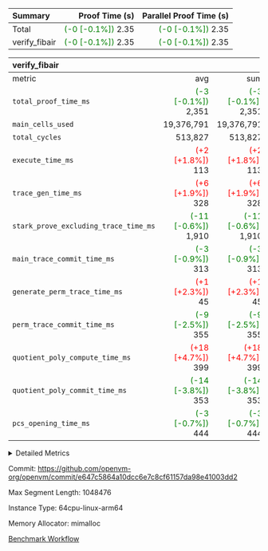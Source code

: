 | Summary | Proof Time (s) | Parallel Proof Time (s) |
|:---|---:|---:|
| Total | <span style='color: green'>(-0 [-0.1%])</span> 2.35 | <span style='color: green'>(-0 [-0.1%])</span> 2.35 |
| verify_fibair | <span style='color: green'>(-0 [-0.1%])</span> 2.35 | <span style='color: green'>(-0 [-0.1%])</span> 2.35 |


| verify_fibair |||||
|:---|---:|---:|---:|---:|
|metric|avg|sum|max|min|
| `total_proof_time_ms ` | <span style='color: green'>(-3 [-0.1%])</span> 2,351 | <span style='color: green'>(-3 [-0.1%])</span> 2,351 | <span style='color: green'>(-3 [-0.1%])</span> 2,351 | <span style='color: green'>(-3 [-0.1%])</span> 2,351 |
| `main_cells_used     ` |  19,376,791 |  19,376,791 |  19,376,791 |  19,376,791 |
| `total_cycles        ` |  513,827 |  513,827 |  513,827 |  513,827 |
| `execute_time_ms     ` | <span style='color: red'>(+2 [+1.8%])</span> 113 | <span style='color: red'>(+2 [+1.8%])</span> 113 | <span style='color: red'>(+2 [+1.8%])</span> 113 | <span style='color: red'>(+2 [+1.8%])</span> 113 |
| `trace_gen_time_ms   ` | <span style='color: red'>(+6 [+1.9%])</span> 328 | <span style='color: red'>(+6 [+1.9%])</span> 328 | <span style='color: red'>(+6 [+1.9%])</span> 328 | <span style='color: red'>(+6 [+1.9%])</span> 328 |
| `stark_prove_excluding_trace_time_ms` | <span style='color: green'>(-11 [-0.6%])</span> 1,910 | <span style='color: green'>(-11 [-0.6%])</span> 1,910 | <span style='color: green'>(-11 [-0.6%])</span> 1,910 | <span style='color: green'>(-11 [-0.6%])</span> 1,910 |
| `main_trace_commit_time_ms` | <span style='color: green'>(-3 [-0.9%])</span> 313 | <span style='color: green'>(-3 [-0.9%])</span> 313 | <span style='color: green'>(-3 [-0.9%])</span> 313 | <span style='color: green'>(-3 [-0.9%])</span> 313 |
| `generate_perm_trace_time_ms` | <span style='color: red'>(+1 [+2.3%])</span> 45 | <span style='color: red'>(+1 [+2.3%])</span> 45 | <span style='color: red'>(+1 [+2.3%])</span> 45 | <span style='color: red'>(+1 [+2.3%])</span> 45 |
| `perm_trace_commit_time_ms` | <span style='color: green'>(-9 [-2.5%])</span> 355 | <span style='color: green'>(-9 [-2.5%])</span> 355 | <span style='color: green'>(-9 [-2.5%])</span> 355 | <span style='color: green'>(-9 [-2.5%])</span> 355 |
| `quotient_poly_compute_time_ms` | <span style='color: red'>(+18 [+4.7%])</span> 399 | <span style='color: red'>(+18 [+4.7%])</span> 399 | <span style='color: red'>(+18 [+4.7%])</span> 399 | <span style='color: red'>(+18 [+4.7%])</span> 399 |
| `quotient_poly_commit_time_ms` | <span style='color: green'>(-14 [-3.8%])</span> 353 | <span style='color: green'>(-14 [-3.8%])</span> 353 | <span style='color: green'>(-14 [-3.8%])</span> 353 | <span style='color: green'>(-14 [-3.8%])</span> 353 |
| `pcs_opening_time_ms ` | <span style='color: green'>(-3 [-0.7%])</span> 444 | <span style='color: green'>(-3 [-0.7%])</span> 444 | <span style='color: green'>(-3 [-0.7%])</span> 444 | <span style='color: green'>(-3 [-0.7%])</span> 444 |



<details>
<summary>Detailed Metrics</summary>

|  | verify_program_compile_ms | total_cells | stark_prove_excluding_trace_time_ms | quotient_poly_compute_time_ms | quotient_poly_commit_time_ms | perm_trace_commit_time_ms | pcs_opening_time_ms | main_trace_commit_time_ms |
| --- | --- | --- | --- | --- | --- | --- | --- |
|  | 5 | 65,536 | 67 | 3 | 13 | 0 | 32 | 17 | 

| air_name | rows | quotient_deg | main_cols | interactions | constraints | cells |
| --- | --- | --- | --- | --- | --- | --- |
| AccessAdapterAir<2> |  | 4 |  | 5 | 12 |  | 
| AccessAdapterAir<4> |  | 4 |  | 5 | 12 |  | 
| AccessAdapterAir<8> |  | 4 |  | 5 | 12 |  | 
| FibonacciAir | 32,768 | 1 | 2 |  | 5 | 65,536 | 
| FriReducedOpeningAir |  | 4 |  | 31 | 53 |  | 
| NativePoseidon2Air<BabyBearParameters>, 1> |  | 4 |  | 176 | 590 |  | 
| PhantomAir |  | 4 |  | 3 | 4 |  | 
| ProgramAir |  | 1 |  | 1 | 4 |  | 
| VariableRangeCheckerAir |  | 1 |  | 1 | 4 |  | 
| VmAirWrapper<BranchNativeAdapterAir, BranchEqualCoreAir<1> |  | 2 |  | 11 | 23 |  | 
| VmAirWrapper<JalNativeAdapterAir, JalCoreAir> |  | 4 |  | 7 | 6 |  | 
| VmAirWrapper<NativeAdapterAir<2, 0>, PublicValuesCoreAir> |  | 4 |  | 11 | 22 |  | 
| VmAirWrapper<NativeAdapterAir<2, 1>, FieldArithmeticCoreAir> |  | 4 |  | 15 | 23 |  | 
| VmAirWrapper<NativeLoadStoreAdapterAir<1>, NativeLoadStoreCoreAir<1> |  | 4 |  | 15 | 20 |  | 
| VmAirWrapper<NativeLoadStoreAdapterAir<4>, NativeLoadStoreCoreAir<4> |  | 4 |  | 15 | 20 |  | 
| VmAirWrapper<NativeVectorizedAdapterAir<4>, FieldExtensionCoreAir> |  | 4 |  | 15 | 23 |  | 
| VmConnectorAir |  | 4 |  | 3 | 8 |  | 
| VolatileBoundaryAir |  | 4 |  | 4 | 16 |  | 

| group | trace_gen_time_ms | total_proof_time_ms | total_cycles | total_cells | stark_prove_excluding_trace_time_ms | quotient_poly_compute_time_ms | quotient_poly_commit_time_ms | perm_trace_commit_time_ms | pcs_opening_time_ms | main_trace_commit_time_ms | main_cells_used | generate_perm_trace_time_ms | execute_time_ms |
| --- | --- | --- | --- | --- | --- | --- | --- | --- | --- | --- | --- | --- | --- |
| verify_fibair | 328 | 2,351 | 513,827 | 50,170,008 | 1,910 | 399 | 353 | 355 | 444 | 313 | 19,376,791 | 45 | 113 | 

| group | air_name | rows | prep_cols | perm_cols | main_cols | cells |
| --- | --- | --- | --- | --- | --- | --- |
| verify_fibair | AccessAdapterAir<2> | 65,536 |  | 16 | 11 | 1,769,472 | 
| verify_fibair | AccessAdapterAir<4> | 32,768 |  | 16 | 13 | 950,272 | 
| verify_fibair | AccessAdapterAir<8> | 128 |  | 16 | 17 | 4,224 | 
| verify_fibair | FriReducedOpeningAir | 1,024 |  | 36 | 26 | 63,488 | 
| verify_fibair | NativePoseidon2Air<BabyBearParameters>, 1> | 16,384 |  | 356 | 399 | 12,369,920 | 
| verify_fibair | PhantomAir | 16,384 |  | 8 | 6 | 229,376 | 
| verify_fibair | ProgramAir | 8,192 |  | 8 | 10 | 147,456 | 
| verify_fibair | VariableRangeCheckerAir | 262,144 | 2 | 8 | 1 | 2,359,296 | 
| verify_fibair | VmAirWrapper<BranchNativeAdapterAir, BranchEqualCoreAir<1> | 131,072 |  | 28 | 23 | 6,684,672 | 
| verify_fibair | VmAirWrapper<JalNativeAdapterAir, JalCoreAir> | 16,384 |  | 12 | 10 | 360,448 | 
| verify_fibair | VmAirWrapper<NativeAdapterAir<2, 1>, FieldArithmeticCoreAir> | 262,144 |  | 20 | 30 | 13,107,200 | 
| verify_fibair | VmAirWrapper<NativeLoadStoreAdapterAir<1>, NativeLoadStoreCoreAir<1> | 131,072 |  | 36 | 25 | 7,995,392 | 
| verify_fibair | VmAirWrapper<NativeLoadStoreAdapterAir<4>, NativeLoadStoreCoreAir<4> | 16,384 |  | 36 | 34 | 1,146,880 | 
| verify_fibair | VmAirWrapper<NativeVectorizedAdapterAir<4>, FieldExtensionCoreAir> | 8,192 |  | 20 | 40 | 491,520 | 
| verify_fibair | VmConnectorAir | 2 | 1 | 8 | 4 | 24 | 
| verify_fibair | VolatileBoundaryAir | 131,072 |  | 8 | 11 | 2,490,368 | 

</details>


Commit: https://github.com/openvm-org/openvm/commit/e647c5864a10dcc6e7c8cf61157da98e41003dd2

Max Segment Length: 1048476

Instance Type: 64cpu-linux-arm64

Memory Allocator: mimalloc

[Benchmark Workflow](https://github.com/openvm-org/openvm/actions/runs/12957618345)
